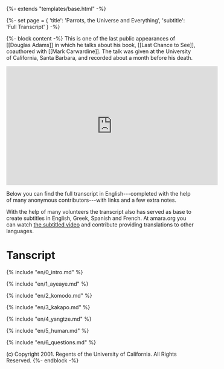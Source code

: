 {%- extends "templates/base.html" -%}

{%- set page = {
  'title': 'Parrots, the Universe and Everything',
  'subtitle': 'Full Transcript'
} -%}

{%- block content -%}
This is one of the last public appearances of [[Douglas Adams]] in which he talks
about his book, [[Last Chance to See]], coauthored with [[Mark Carwardine]].
The talk was given at the University of California, Santa Barbara, and recorded
about a month before his death.

<iframe width="560" height="315" src="https://www.youtube.com/embed/_ZG8HBuDjgc" frameborder="0" allow="accelerometer; autoplay; encrypted-media; gyroscope; picture-in-picture" allowfullscreen></iframe>

Below you can find the full transcript in English---completed with the help of
many anonymous contributors---with links and a few extra notes.

With the help of many volunteers the transcript also has served as base to
create subtitles in English, Greek, Spanish and French. At amara.org you can
watch [the subtitled video][subtitled] and contribute providing translations
to other languages.

[subtitled]: http://amara.org/en/videos/yoedZnaqoAov/info/douglas-adams-parrots-the-universe-and-everything/

# Tanscript

{% include "en/0_intro.md" %}

{% include "en/1_ayeaye.md" %}

{% include "en/2_komodo.md" %}

{% include "en/3_kakapo.md" %}

{% include "en/4_yangtze.md" %}

{% include "en/5_human.md" %}

{% include "en/6_questions.md" %}

(c) Copyright 2001. Regents of the University of California. All Rights
Reserved.
{%- endblock -%}
